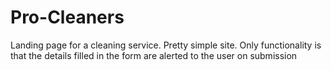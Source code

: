 # Pro-Cleaners
Landing page for a cleaning service.
Pretty simple site. Only functionality is that the details filled in the form are alerted to the user on submission
